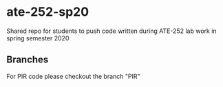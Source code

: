 # ate-252-sp20
Shared repo for students to push code written during ATE-252 lab work in spring semester 2020

## Branches
For PIR code please checkout the branch "PIR" 
